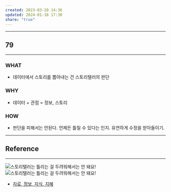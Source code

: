 ```yaml
---  
created: 2023-03-20 14:36  
updated: 2024-01-16 17:30  
share: "true"  
---  
```

  
---  
## 79  
---  
### WHAT  
- 데이터에서 스토리를 뽑아내는 건 스토리텔러의 판단  
### WHY  
- 데이터 + 관점 = 정보, 스토리  
### HOW  
- 판단을 피해서는 안된다. 언제든 틀릴 수 있다는 인지. 유연하게 수정을 받아들이기.  
---  
  
## Reference  
---  
![스토리텔러는 틀리는 걸 두려워해서는 안 돼요!](%EC%8A%A4%ED%86%A0%EB%A6%AC%ED%85%94%EB%9F%AC%EB%8A%94%20%ED%8B%80%EB%A6%AC%EB%8A%94%20%EA%B1%B8%20%EB%91%90%EB%A0%A4%EC%9B%8C%ED%95%B4%EC%84%9C%EB%8A%94%20%EC%95%88%20%EB%8F%BC%EC%9A%94!.md#^crd8wq)    
![스토리텔러는 틀리는 걸 두려워해서는 안 돼요!](%EC%8A%A4%ED%86%A0%EB%A6%AC%ED%85%94%EB%9F%AC%EB%8A%94%20%ED%8B%80%EB%A6%AC%EB%8A%94%20%EA%B1%B8%20%EB%91%90%EB%A0%A4%EC%9B%8C%ED%95%B4%EC%84%9C%EB%8A%94%20%EC%95%88%20%EB%8F%BC%EC%9A%94!.md#^l9hw0i)  
  
- [자료, 정보, 지식, 지혜](%EC%9E%90%EB%A3%8C,%20%EC%A0%95%EB%B3%B4,%20%EC%A7%80%EC%8B%9D,%20%EC%A7%80%ED%98%9C.md)